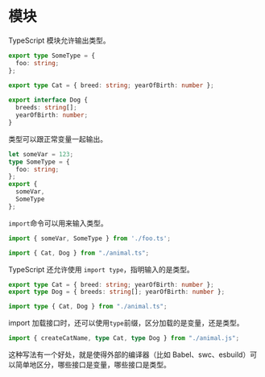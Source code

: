 # 模块

TypeScript 模块允许输出类型。

```typescript
export type SomeType = {
  foo: string;
};

export type Cat = { breed: string; yearOfBirth: number };
 
export interface Dog {
  breeds: string[];
  yearOfBirth: number;
}
```

类型可以跟正常变量一起输出。

```typescript
let someVar = 123;
type SomeType = {
  foo: string;
};
export {
  someVar,
  SomeType
};
```

`import`命令可以用来输入类型。

```typescript
import { someVar, SomeType } from './foo.ts';

import { Cat, Dog } from "./animal.ts";
```

TypeScript 还允许使用 `import type`，指明输入的是类型。

```typescript
export type Cat = { breed: string; yearOfBirth: number };
export type Dog = { breeds: string[]; yearOfBirth: number };

import type { Cat, Dog } from "./animal.ts";
```

import 加载接口时，还可以使用`type`前缀，区分加载的是变量，还是类型。

```typescript
import { createCatName, type Cat, type Dog } from "./animal.js";
```

这种写法有一个好处，就是使得外部的编译器（比如 Babel、swc、esbuild）可以简单地区分，哪些接口是变量，哪些接口是类型。
